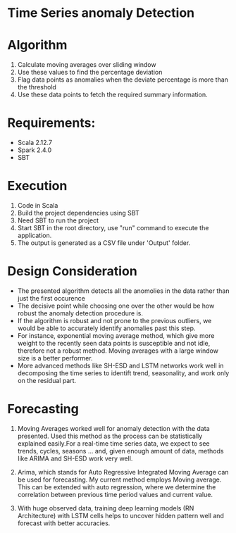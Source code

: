# Time Series anomaly Detection
# Algorithm
1. Calculate moving averages over sliding window
1. Use these values to find the percentage deviation
1. Flag data points as anomalies when the deviate percentage is more than the threshold
1. Use these data points to fetch the required summary information.

# Requirements:
* Scala 2.12.7
* Spark 2.4.0 
* SBT

# Execution
1. Code in Scala
1. Build the project dependencies using SBT
1. Need SBT to run the project 
1. Start SBT in the root directory, use "run" command to execute the application.
1. The output is generated as a CSV file under 'Output' folder.

# Design Consideration
* The presented algorithm detects all the anomolies in the data rather than just the first occurence
* The decisive point while choosing one over the other would be how robust the anomaly detection procedure is.
* If the algorithm is robust and not prone to the previous outliers, we would be able to accurately identify anomalies past this step.
* For instance, exponential moving average method, which give more weight to the recently seen data points is susceptible and not idle, therefore not a robust method. Moving averages with a large window size is a better performer.
* More advanced methods like SH-ESD and LSTM networks work well in decomposing the time series to identift trend, seasonality, and work only on the residual part.

# Forecasting
1. Moving Averages worked well for anomaly detection with the data presented. Used this method as the process can be statistically explained easily.For a real-time time series data, we expect to see trends, cycles, seasons ... and, given enough amount of data, methods like ARIMA and SH-ESD work very well. 

1. Arima, which stands for Auto Regressive Integrated Moving Average can be used for forecasting. My current method employs Moving average. This can be extended with auto regression, where we determine the correlation between previous time period values and current value.

1. With huge observed data, training deep learning models (RN Architecture) with LSTM cells helps to uncover hidden pattern well and forecast with better accuracies.
